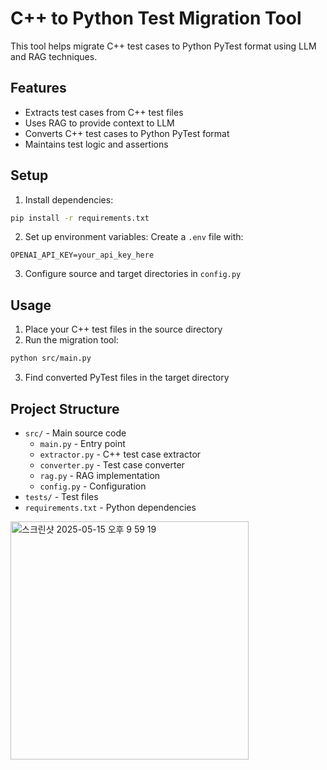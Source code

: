 # C++ to Python Test Migration Tool

This tool helps migrate C++ test cases to Python PyTest format using LLM and RAG techniques.

## Features

- Extracts test cases from C++ test files
- Uses RAG to provide context to LLM
- Converts C++ test cases to Python PyTest format
- Maintains test logic and assertions

## Setup

1. Install dependencies:
```bash
pip install -r requirements.txt
```

2. Set up environment variables:
Create a `.env` file with:
```
OPENAI_API_KEY=your_api_key_here
```

3. Configure source and target directories in `config.py`

## Usage

1. Place your C++ test files in the source directory
2. Run the migration tool:
```bash
python src/main.py
```

3. Find converted PyTest files in the target directory

## Project Structure

- `src/` - Main source code
  - `main.py` - Entry point
  - `extractor.py` - C++ test case extractor
  - `converter.py` - Test case converter
  - `rag.py` - RAG implementation
  - `config.py` - Configuration
- `tests/` - Test files
- `requirements.txt` - Python dependencies


<img width="381" alt="스크린샷 2025-05-15 오후 9 59 19" src="https://github.com/user-attachments/assets/1a97ae71-02fc-495a-bfef-18498e96c8bb" />

